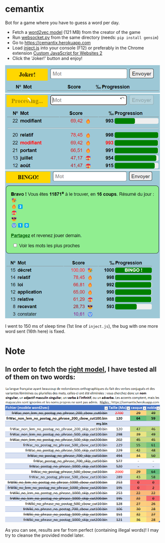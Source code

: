 # cemantix
Bot for a game where you have to guess a word per day.

* Fetch a [word2vec model](https://embeddings.net/embeddings/frWac_non_lem_no_postag_no_phrase_200_cbow_cut100.bin "word2vec model") (121 MB) from the creator of the game
* Run [websocket.py](websocket.py?raw=true "websocket.py") from the same directory (needs: `pip install gensim`)
* Go to https://cemantix.herokuapp.com
* Load [inject.js](inject.js?raw=true "inject.js") into your console (F12) or preferably in the Chrome extension [Custom JavaScript for Websites 2](https://chrome.google.com/webstore/detail/custom-javascript-for-web/ddbjnfjiigjmcpcpkmhogomapikjbjdk "Custom JavaScript for Websites 2")
* Click the 'Joker!' button and enjoy!

![Joker button](misc/joker_btn.png?raw=true "Joker button")
![Joker running](misc/joker_processing.png?raw=true "Joker running")
![Run example](misc/run.png?raw=true "Run example")

I went to 150 ms of sleep time (1st line of `inject.js`), the bug with one more word sent (16th here) is fixed.

# Note
In order to fetch the [right model](https://fauconnier.github.io/#data "right model"), I have tested all of them on two words:
---
![Model Benchmarking](misc/model_benchmark.png?raw=true "Model Benchmarking")

As you can see, results are far from perfect (containing illegal words)!
I may try to cleanse the provided model later.
